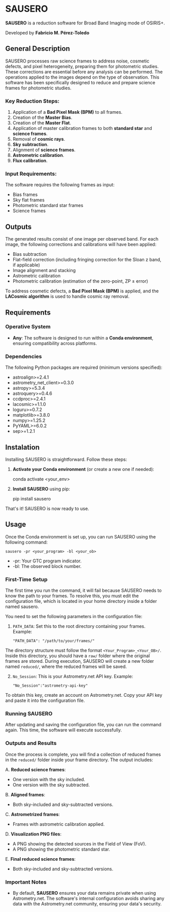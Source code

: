 # SAUSERO

__SAUSERO__ is a reduction software for Broad Band Imaging mode of OSIRIS+.

Developed by __Fabricio M. Pérez-Toledo__

## General Description

SAUSERO processes raw science frames to address noise, cosmetic defects, and pixel heterogeneity, preparing them for photometric studies. These corrections are essential before any analysis can be performed. The operations applied to the images depend on the type of observation. This software has been specifically designed to reduce and prepare science frames for photometric studies.

### Key Reduction Steps:

1. Application of a __Bad Pixel Mask (BPM)__ to all frames.
2. Creation of the __Master Bias__.
3. Creation of the __Master Flat__.
4. Application of master calibration frames to both __standard star__ and __science frames__.
5. Removal of __cosmic rays__.
6. __Sky subtraction__.
7. Alignment of __science frames__.
8. __Astrometric calibration__.
9. __Flux calibration__.

### Input Requirements:

The software requires the following frames as input:

- Bias frames
- Sky flat frames
- Photometric standard star frames
- Science frames

## Outputs

The generated results consist of one image per observed band. For each image, the following corrections and calibrations will have been applied:

- Bias subtraction
- Flat-field correction (including fringing correction for the Sloan z band, if applicable)
- Image alignment and stacking
- Astrometric calibration
- Photometric calibration (estimation of the zero-point, ZP ± error)

To address cosmetic defects, a __Bad Pixel Mask (BPM)__ is applied, and the __LACosmic algorithm__ is used to handle cosmic ray removal.

## Requirements

### Operative System
- __Any__: The software is designed to run within a __Conda environment__, ensuring compatibility across platforms.

### Dependencies
The following Python packages are required (minimum versions specified):

-  astroalign>=2.4.1
-  astrometry_net_client>=0.3.0
-  astropy>=5.3.4
-  astroquery>=0.4.6
-  ccdproc>=2.4.1
-  lacosmic>=1.1.0
-  loguru>=0.7.2
-  matplotlib>=3.8.0
-  numpy>=1.25.2
-  PyYAML>=6.0.2
-  sep>=1.2.1

## Instalation

Installing SAUSERO is straightforward. Follow these steps:

1. __Activate your Conda environment__ (or create a new one if needed):

    conda activate <your_env>

2. __Install SAUSERO__ using pip:

    pip install sausero

That's it! SAUSERO is now ready to use.

## Usage

Once the Conda environment is set up, you can run SAUSERO using the following command:

    sausero -pr <your_program> -bl <your_ob>

- -pr: Your GTC program indicator.
- -bl: The observed block number.

### First-Time Setup

The first time you run the command, it will fail because SAUSERO needs to know the path to your frames.
To resolve this, you must edit the configuration file, which is located in your home directory inside 
a folder named sausero.

You need to set the following parameters in the configuration file:

1. `PATH_DATA`: Set this to the root directory containing your frames. Example:

    ```
    "PATH_DATA": "/path/to/your/frames/"

The directory structure must follow the format `<Your_Program>_<Your_OB>/`. Inside this directory, you should have 
a `raw/` folder where the original frames are stored. During execution, SAUSERO will create a new folder named 
`reduced/`, where the reduced frames will be saved.

2. `No_Session`: This is your Astrometry.net API key. Example:

    ```
    "No_Session":"astrometry-api-key"

To obtain this key, create an account on Astrometry.net. Copy your API key and paste it into the configuration file.

### Running SAUSERO

After updating and saving the configuration file, you can run the command again. This time, the software will execute successfully.

### Outputs and Results

Once the process is complete, you will find a collection of reduced frames in the `reduced/` folder inside your frame 
directory. The output includes:

A. __Reduced science frames__:
- One version with the sky included.
- One version with the sky subtracted.

B. __Aligned frames__:
- Both sky-included and sky-subtracted versions.

C. __Astrometrized frames__:
- Frames with astrometric calibration applied.

D. __Visualization PNG files__:
- A PNG showing the detected sources in the Field of View (FoV).
- A PNG showing the photometric standard star.

E. __Final reduced science frames__:
- Both sky-included and sky-subtracted versions.


### Important Notes

- By default, __SAUSERO__ ensures your data remains private when using Astrometry.net. The software's internal configuration avoids sharing any data with the Astrometry.net community, ensuring your data's security.

